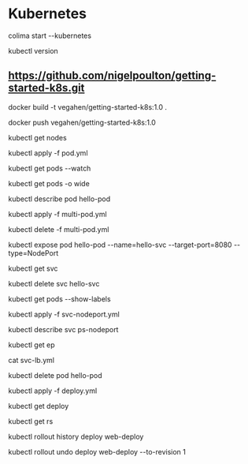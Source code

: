# Kubernetes

colima start --kubernetes

kubectl version

## https://github.com/nigelpoulton/getting-started-k8s.git

docker build -t vegahen/getting-started-k8s:1.0 .

docker push vegahen/getting-started-k8s:1.0

kubectl get nodes

kubectl apply -f pod.yml

kubectl get pods --watch

kubectl get pods -o wide

kubectl describe pod hello-pod

kubectl apply -f multi-pod.yml

kubectl delete -f multi-pod.yml

kubectl expose pod hello-pod --name=hello-svc --target-port=8080 --type=NodePort

kubectl get svc

kubectl delete svc hello-svc

kubectl get pods --show-labels

kubectl apply -f svc-nodeport.yml

kubectl describe svc ps-nodeport

kubectl get ep

cat svc-lb.yml

kubectl delete pod hello-pod

kubectl apply -f deploy.yml

kubectl get deploy

kubectl get rs

kubectl rollout history deploy web-deploy

kubectl rollout undo deploy web-deploy --to-revision 1
